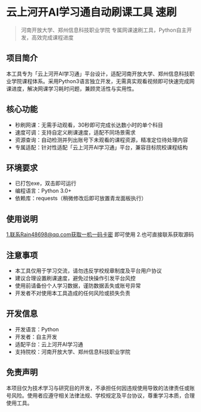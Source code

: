 # 云上河开AI学习通自动刷课工具 速刷

> 河南开放大学、郑州信息科技职业学院 专属网课速刷工具，Python自主开发，高效完成课程进度

## 项目简介
本工具专为「云上河开AI学习通」平台设计，适配河南开放大学、郑州信息科技职业学院课程体系。采用Python3语言独立开发，无需真实观看视频即可快速完成网课进度，解决网课学习耗时问题，兼顾灵活性与实用性。

## 核心功能
- 秒刷网课：无需手动观看，30秒即可完成长达数小时的单个科目
- 速度可调：支持自定义刷课速度，适配不同场景需求
- 资源查询：自动检测并列出账号下未观看的课程资源，精准定位待处理内容
- 专属适配：针对性适配「云上河开AI学习通」平台，兼容目标院校课程结构

## 环境要求
- 已打包exe，双击即可运行
- 编程语言：Python 3.0+
- 依赖库：requests（稍微修改后即可放置青龙面板执行）


## 使用说明
1.联系Rain48698@qq.com获取一机一码卡密 即可使用
2.也可直接联系获取源码

## 注意事项
- 本工具仅用于学习交流，请勿违反学校规章制度及平台用户协议
- 建议合理设置刷课速度，避免过快操作引发平台风控
- 使用前请备份个人学习数据，谨防数据丢失或账号异常
- 开发者不对使用本工具造成的任何风险或损失负责

## 开发信息
- 开发语言：Python
- 开发者：自主开发
- 适配平台：云上河开AI学习通
- 支持院校：河南开放大学、郑州信息科技职业学院

## 免责声明
本项目仅为技术学习与研究目的开发，不承担任何因违规使用导致的法律责任或账号风险。使用者应遵守相关法律法规、学校规定及平台协议，尊重学习本质，合理使用工具。
